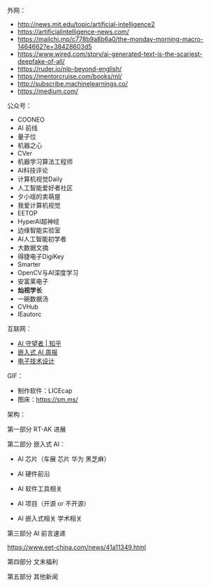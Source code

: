 外网：

- http://news.mit.edu/topic/artificial-intelligence2
- https://artificialintelligence-news.com/
- https://mailchi.mp/c778b9a8b6a0/the-monday-morning-macro-1464662?e=38428603d5
- https://www.wired.com/story/ai-generated-text-is-the-scariest-deepfake-of-all/
- https://ruder.io/nlp-beyond-english/
- https://mentorcruise.com/books/ml/
- http://subscribe.machinelearnings.co/
- https://medium.com/

公众号：

- COONEO
- AI 前线
- 量子位
- 机器之心
- CVer
- 机器学习算法工程师
- AI科技评论
- 计算机视觉Daily
- 人工智能爱好者社区
- 夕小瑶的卖萌屋
- 我爱计算机视觉
- EETOP
- HyperAI超神经 
- 边缘智能实验室
- AI人工智能初学者
- 大数据文摘
- 得捷电子DigiKey
- Smarter
- OpenCV与AI深度学习
- 安富莱电子
-  **灿视学长**
-  一碗数据汤
-  CVHub
-  IEautorc

互联网：

- [AI 守望者 | 知乎](https://www.zhihu.com/column/c_1342921772660961280)
- [嵌入式 AI 周报](https://github.com/ysh329/embedded-ai.bi-weekly)
- [电子技术设计](https://www.ednchina.com/)

GIF：

- 制作软件：LICEcap
- 图床：https://sm.ms/



架构：

第一部分 RT-AK 进展

第二部分 嵌入式 AI：

- AI 芯片（车展 芯片 华为 黑芝麻）
- AI 硬件前沿
- AI 软件工具相关 
- AI 项目（开源 or 不开源）

- AI 嵌入式相关 学术相关

第三部分 AI 前言速递

https://www.eet-china.com/news/41a11349.html

第四部分 文末福利

第五部分 其他新闻